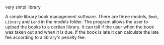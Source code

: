 very simpl library

A simple library book management software. There are three models, `Book`, `Library`  and `Lend` in the models folder.
The program allows the user to upload the books to a certian library. It can tell if the user when the book was taken out and when it is due.
If the book is late it can calculate the late fee according to a library's penalty fee.
